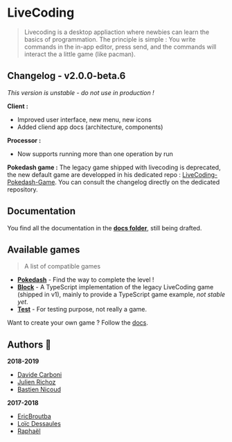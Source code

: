 # LiveCoding
> Livecoding is a desktop appliaction where newbies can learn the basics of programmation.
> The principle is simple : You write commands in the in-app editor, press send, and the commands will interact the a little game (like pacman).

## Changelog - v2.0.0-beta.6

*This version is unstable - do not use in production !*

**Client :**
- Improved user interface, new menu, new icons
- Added cliend app docs (architecture, components)

**Processor :**
- Now supports running more than one operation by run

**Pokedash game :**
The legacy game shipped with livecoding is deprecated, the new default game are developped in his dedicated repo : [LiveCoding-Pokedash-Game](https://github.com/CPNV-ES/LiveCoding-Pokedash-Game).
You can consult the changelog directly on the dedicated repository.

## Documentation

You find all the documentation in the **[docs folder](docs)**, still being drafted.

## Available games

> A list of compatible games
- **[Pokedash](https://github.com/CPNV-ES/LiveCoding-Pokedash-Game)** - Find the way to complete the level !
- **[Block](https://github.com/bastiennicoud/LiveCoding-Block-Game)** - A TypeScript implementation of the legacy LiveCoding game (shipped in v1), mainly to provide a TypeScript game example, *not stable yet*.
- **[Test](https://github.com/CPNV-ES/LiveCoding-Test-Game)** - For testing purpose, not really a game.

Want to create your own game ? Follow the [docs](./docs#creating-games-).

## Authors :wave:

**2018-2019**
* [Davide Carboni](https://github.com/CarboniDavide)
* [Julien Richoz](https://github.com/JulienRichoz)
* [Bastien Nicoud](https://github.com/bastiennicoud)

**2017-2018**
* [EricBroutba](https://github.com/EricBroutba)
* [Loïc Dessaules](https://github.com/gollgot)
* [Raphaël](https://github.com/raph-u)
